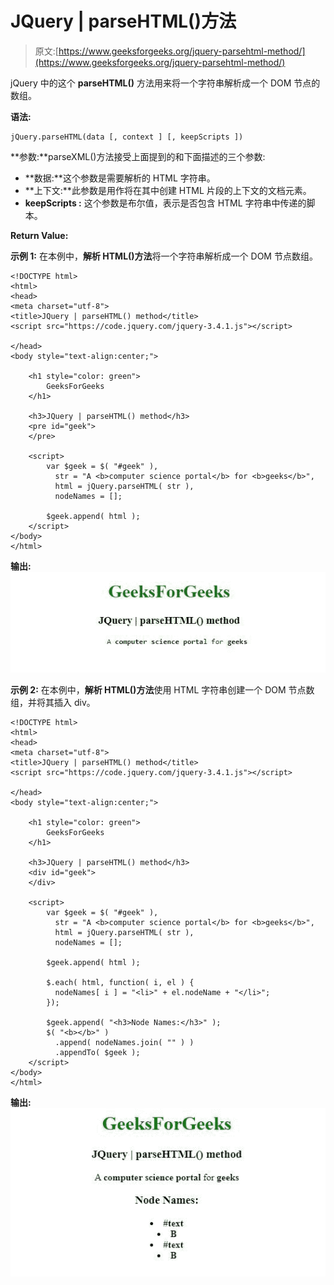 # JQuery | parseHTML()方法

> 原文:[https://www.geeksforgeeks.org/jquery-parsehtml-method/](https://www.geeksforgeeks.org/jquery-parsehtml-method/)

jQuery 中的这个 **parseHTML()** 方法用来将一个字符串解析成一个 DOM 节点的数组。

**语法:**

```
jQuery.parseHTML(data [, context ] [, keepScripts ])

```

**参数:**parseXML()方法接受上面提到的和下面描述的三个参数:

*   **数据:**这个参数是需要解析的 HTML 字符串。
*   **上下文:**此参数是用作将在其中创建 HTML 片段的上下文的文档元素。
*   **keepScripts :** 这个参数是布尔值，表示是否包含 HTML 字符串中传递的脚本。

**Return Value:**

**示例 1:** 在本例中，**解析 HTML()方法**将一个字符串解析成一个 DOM 节点数组。

```
<!DOCTYPE html>
<html>
<head>
<meta charset="utf-8">
<title>JQuery | parseHTML() method</title> 
<script src="https://code.jquery.com/jquery-3.4.1.js"></script>

</head>
<body style="text-align:center;"> 

    <h1 style="color: green"> 
        GeeksForGeeks 
    </h1> 

    <h3>JQuery | parseHTML() method</h3>
    <pre id="geek">
    </pre>

    <script>
        var $geek = $( "#geek" ),
          str = "A <b>computer science portal</b> for <b>geeks</b>",
          html = jQuery.parseHTML( str ),
          nodeNames = [];

        $geek.append( html );
    </script>
</body>
</html>                                                                                
```

**输出:**
![](img/041b98db89bf116770de46c5cb464cb8.png)

**示例 2:** 在本例中，**解析 HTML()方法**使用 HTML 字符串创建一个 DOM 节点数组，并将其插入 div。

```
<!DOCTYPE html>
<html>
<head>
<meta charset="utf-8">
<title>JQuery | parseHTML() method</title> 
<script src="https://code.jquery.com/jquery-3.4.1.js"></script>

</head>
<body style="text-align:center;"> 

    <h1 style="color: green"> 
        GeeksForGeeks 
    </h1> 

    <h3>JQuery | parseHTML() method</h3>
    <div id="geek">
    </div>

    <script>
        var $geek = $( "#geek" ),
          str = "A <b>computer science portal</b> for <b>geeks</b>",
          html = jQuery.parseHTML( str ),
          nodeNames = [];

        $geek.append( html );

        $.each( html, function( i, el ) {
          nodeNames[ i ] = "<li>" + el.nodeName + "</li>";
        });

        $geek.append( "<h3>Node Names:</h3>" );
        $( "<b></b>" )
          .append( nodeNames.join( "" ) )
          .appendTo( $geek );
    </script>
</body>
</html>                            
```

**输出:**
![](img/38c27b04b9782d63ef4d5cfc20d8b062.png)